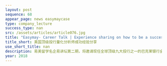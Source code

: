```yaml
---
layout: post
sequence: 68
appear_page: news easymaycase
type: company_lecture
success_type: nan
src: /assets/articles/article076.jpg
title: "Easymay- Career Talk | Experience sharing on how to be a successful Analyst of Quantitative Finance in top investment banks "
title_short: 美国顶级投行量化分析师成功经验分享
use_short_title: nan
description: 易美留学名企易讲坛第二期，将邀请现任全球顶级九大投行之一的巴克莱银行金融量化分析师 Tracy，为大家讲解量化分析师的日常工作，并揭秘最干货的行业内情。
year: 2018
---
```



